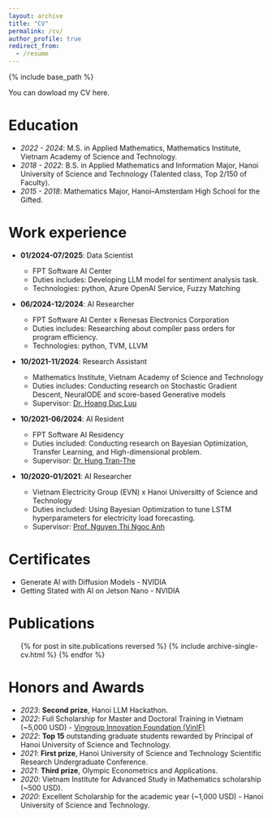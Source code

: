 ```yaml
---
layout: archive
title: "CV"
permalink: /cv/
author_profile: true
redirect_from:
  - /resume
---
```


{% include base_path %}

You can dowload my CV here.

Education
======
* *2022 - 2024*: M.S. in Applied Mathematics, Mathematics Institute, Vietnam Academy of Science and Technology.
* *2018 - 2022*: B.S. in Applied Mathematics and Information Major, Hanoi University of Science and Technology (Talented class, Top 2/150 of Faculty).
* *2015 - 2018*: Mathematics Major, Hanoi–Amsterdam High School for the Gifted.

Work experience
======
* **01/2024-07/2025**: Data Scientist
  * FPT Software AI Center
  * Duties includes: Developing LLM model for sentiment analysis task.
  * Technologies: python, Azure OpenAI Service, Fuzzy Matching

* **06/2024-12/2024**: AI Researcher
  * FPT Software AI Center x Renesas Electronics Corporation
  * Duties includes: Researching about compiler pass orders for program efficiency.
  * Technologies: python, TVM, LLVM

* **10/2021-11/2024**: Research Assistant
  * Mathematics Institute, Vietnam Academy of Science and Technology
  * Duties includes: Conducting research on Stochastic Gradient Descent, NeuralODE and score-based Generative models
  * Supervisor: [Dr. Hoang Duc Luu](https://scholar.google.com/citations?user=GEt6qKUAAAAJ&hl=en)

* **10/2021-06/2024**: AI Resident
  * FPT Software AI Residency
  * Duties included: Conducting research on Bayesian Optimization, Transfer Learning, and High-dimensional problem.
  * Supervisor: [Dr. Hung Tran-The](https://scholar.google.com/citations?user=um-FS-gAAAAJ&hl=en)

* **10/2020-01/2021**: AI Researcher
  * Vietnam Electricity Group (EVN) x Hanoi Universitty of Science and Technology
  * Duties included: Using Bayesian Optimization to tune LSTM hyperparameters for electricity load forecasting.
  * Supervisor: [Prof. Nguyen Thi Ngoc Anh](https://scholar.google.com/citations?user=x-H87vsAAAAJ&hl=en)
  
Certificates
======
* Generate AI with Diffusion Models - NVIDIA
* Getting Stated with AI on Jetson Nano - NVIDIA

Publications
======
  <ul>{% for post in site.publications reversed %}
    {% include archive-single-cv.html %}
  {% endfor %}</ul>

Honors and Awards
======
* *2023*: **Second prize**, Hanoi LLM Hackathon.
* *2022*: Full Scholarship for Master and Doctoral Training in Vietnam (~5,000 USD) - [Vingroup Innovation Foundation (VinIF)](https://vinif.org/en/sponsor-programs/postgraduate-scholarships/)
* *2022*: **Top 15** outstanding graduate students rewarded by Principal of Hanoi University of Science and Technology.
* *2021*: **First prize**, Hanoi University of Science and Technology Scientific Research Undergraduate Conference.
* *2021*: **Third prize**, Olympic Econometrics and Applications.
* *2020*: Vietnam Institute for Advanced Study in Mathematics scholarship (~500 USD).
* *2020*: Excellent Scholarship for the academic year (~1,000 USD) - Hanoi University of Science and Technology.
